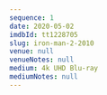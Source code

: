 ```yaml
---
sequence: 1
date: 2020-05-02
imdbId: tt1228705
slug: iron-man-2-2010
venue: null
venueNotes: null
medium: 4k UHD Blu-ray
mediumNotes: null
---
```


